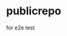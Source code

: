 # publicrepo
for e2e test
























































































































































































































































































































































































































































































































































































































































































































































































































































































































































































































































































































































































































































































































































































































































































































































































































































































































































































































































































































































































































































































































































































































































































































































































































































































































































































































































































































































































































































































































































































































































































































































































































































































































































































































































































































































































































































































































































































































































































































































































































































































































































































